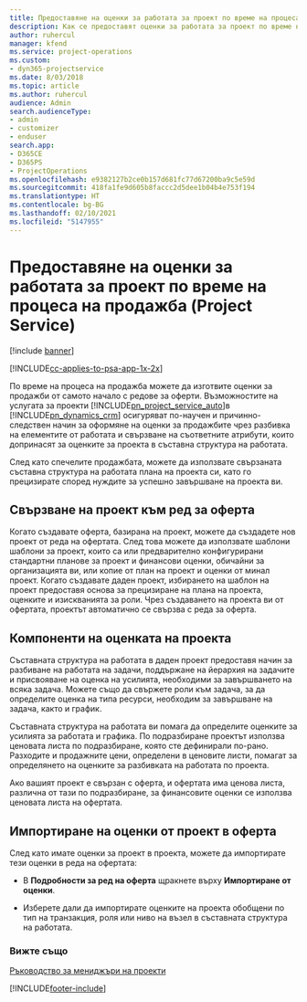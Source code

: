 ```yaml
---
title: Предоставяне на оценки за работата за проект по време на процеса на продажба
description: Как се предоставят оценки за работата за проект по време на процеса на продажба в Project Service
author: ruhercul
manager: kfend
ms.service: project-operations
ms.custom:
- dyn365-projectservice
ms.date: 8/03/2018
ms.topic: article
ms.author: ruhercul
audience: Admin
search.audienceType:
- admin
- customizer
- enduser
search.app:
- D365CE
- D365PS
- ProjectOperations
ms.openlocfilehash: e9382127b2ce0b157d681fc77d67200ba9c5e59d
ms.sourcegitcommit: 418fa1fe9d605b8faccc2d5dee1b04b4e753f194
ms.translationtype: HT
ms.contentlocale: bg-BG
ms.lasthandoff: 02/10/2021
ms.locfileid: "5147955"
---
```

# <a name="provide-work-estimates-for-a-project-during-the-sales-process-project-service"></a>Предоставяне на оценки за работата за проект по време на процеса на продажба (Project Service)

[!include [banner](../includes/psa-now-project-operations.md)]

[!INCLUDE[cc-applies-to-psa-app-1x-2x](../includes/cc-applies-to-psa-app-1x-2x.md)]

По време на процеса на продажба можете да изготвите оценки за продажби от самото начало с редове за оферти. Възможностите на услугата за проекти [!INCLUDE[pn_project_service_auto](../includes/pn-project-service-auto.md)]в [!INCLUDE[pn_dynamics_crm](../includes/pn-dynamics-crm.md)] осигуряват по-научен и причинно-следствен начин за оформяне на оценки за продажбите чрез разбивка на елементите от работата и свързване на съответните атрибути, които допринасят за оценките за проекта в съставна структура на работата.  
  
 След като спечелите продажбата, можете да използвате свързаната съставна структура на работата плана на проекта си, като го прецизирате според нуждите за успешно завършване на проекта ви.  
  
## <a name="link-a-project-to-a-quote-line"></a>Свързване на проект към ред за оферта  
 Когато създавате оферта, базирана на проект, можете да създадете нов проект от реда на офертата. След това можете да използвате шаблони шаблони за проект, които са или предварително конфигурирани стандартни планове за проект и финансови оценки, обичайни за организацията ви, или копие от план на проект и оценки от минал проект. Когато създавате даден проект, избирането на шаблон на проект предоставя основа за прецизиране на плана на проекта, оценките и изискванията за роли. Чрез създаването на проекта ви от офертата, проектът автоматично се свързва с реда за оферта.  
  
## <a name="project-estimate-components"></a>Компоненти на оценката на проекта  
 Съставната структура на работата в даден проект предоставя начин за разбиване на работата на задачи, поддържане на йерархия на задачите и присвояване на оценка на усилията, необходими за завършването на всяка задача. Можете също да свържете роли към задача, за да определите оценка на типа ресурси, необходим за завършване на задача, както и график.  
  
 Съставната структура на работата ви помага да определите оценките за усилията за работата и графика. По подразбиране проектът използва ценовата листа по подразбиране, която сте дефинирали по-рано. Разходите и продажните цени, определени в ценовите листи, помагат за определянето на оценките за разбивката на работата по проекта.  
  
 Ако вашият проект е свързан с оферта, и офертата има ценова листа, различна от тази по подразбиране, за финансовите оценки се използва ценовата листа на офертата.  
  
## <a name="import-estimates-from-a-project-into-a-quote"></a>Импортиране на оценки от проект в оферта  
 След като имате оценки за проект в проекта, можете да импортирате тези оценки в реда на офертата:  
  
-   В **Подробности за ред на оферта** щракнете върху **Импортиране от оценки**. 

-   Изберете дали да импортирате оценките на проекта обобщени по тип на транзакция, роля или ниво на възел в съставната структура на работата.  
  
### <a name="see-also"></a>Вижте също  
 [Ръководство за мениджъри на проекти](../psa/project-manager-guide.md)


[!INCLUDE[footer-include](../includes/footer-banner.md)]